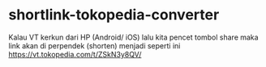 # shortlink-tokopedia-converter
Kalau VT kerkun dari HP (Android/ iOS) lalu kita pencet tombol share maka link akan di perpendek (shorten) menjadi seperti ini https://vt.tokopedia.com/t/ZSkN3y8QV/
